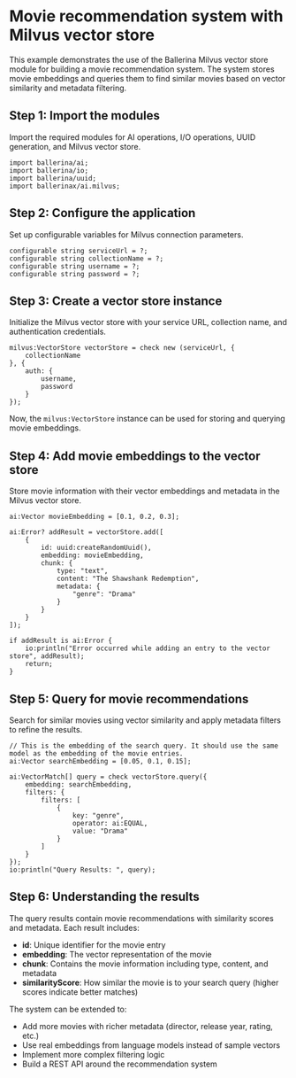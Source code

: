 # Movie recommendation system with Milvus vector store

This example demonstrates the use of the Ballerina Milvus vector store module for building a movie recommendation system. The system stores movie embeddings and queries them to find similar movies based on vector similarity and metadata filtering.

## Step 1: Import the modules

Import the required modules for AI operations, I/O operations, UUID generation, and Milvus vector store.

```ballerina
import ballerina/ai;
import ballerina/io;
import ballerina/uuid;
import ballerinax/ai.milvus;
```

## Step 2: Configure the application

Set up configurable variables for Milvus connection parameters.

```ballerina
configurable string serviceUrl = ?;
configurable string collectionName = ?;
configurable string username = ?;
configurable string password = ?;
```

## Step 3: Create a vector store instance

Initialize the Milvus vector store with your service URL, collection name, and authentication credentials.

```ballerina
milvus:VectorStore vectorStore = check new (serviceUrl, {
    collectionName
}, {
    auth: {
        username,
        password
    }
});
```

Now, the `milvus:VectorStore` instance can be used for storing and querying movie embeddings.

## Step 4: Add movie embeddings to the vector store

Store movie information with their vector embeddings and metadata in the Milvus vector store.

```ballerina
ai:Vector movieEmbedding = [0.1, 0.2, 0.3];

ai:Error? addResult = vectorStore.add([
    {
        id: uuid:createRandomUuid(),
        embedding: movieEmbedding,
        chunk: {
            type: "text",
            content: "The Shawshank Redemption",
            metadata: {
                "genre": "Drama"
            }
        }
    }
]);

if addResult is ai:Error {
    io:println("Error occurred while adding an entry to the vector store", addResult);
    return;
}
```


## Step 5: Query for movie recommendations

Search for similar movies using vector similarity and apply metadata filters to refine the results.

```ballerina
// This is the embedding of the search query. It should use the same model as the embedding of the movie entries.
ai:Vector searchEmbedding = [0.05, 0.1, 0.15];

ai:VectorMatch[] query = check vectorStore.query({
    embedding: searchEmbedding,
    filters: {
        filters: [
            {
                key: "genre",
                operator: ai:EQUAL,
                value: "Drama"
            }
        ]
    }
});
io:println("Query Results: ", query);
```


## Step 6: Understanding the results

The query results contain movie recommendations with similarity scores and metadata. Each result includes:

- **id**: Unique identifier for the movie entry
- **embedding**: The vector representation of the movie
- **chunk**: Contains the movie information including type, content, and metadata
- **similarityScore**: How similar the movie is to your search query (higher scores indicate better matches)

The system can be extended to:

- Add more movies with richer metadata (director, release year, rating, etc.)
- Use real embeddings from language models instead of sample vectors
- Implement more complex filtering logic
- Build a REST API around the recommendation system
